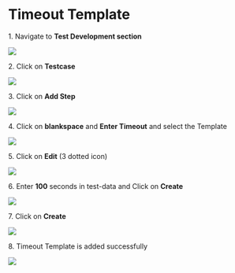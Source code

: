 # Timeout Template



1\. Navigate to **Test Development section**

![](https://ajeuwbhvhr.cloudimg.io/colony-recorder.s3.amazonaws.com/files/2024-03-04/b7616a20-97af-42ac-99ee-125392456a17/ascreenshot.jpeg?tl_px=0,0&br_px=1075,600&force_format=png&wat_scale=95&wat=1&wat_opacity=0.7&wat_gravity=northwest&wat_url=https://colony-recorder.s3.us-west-1.amazonaws.com/images/watermarks/FB923C_standard.png&wat_pad=0,223)


2\. Click on **Testcase**

![](https://ajeuwbhvhr.cloudimg.io/colony-recorder.s3.amazonaws.com/files/2024-03-04/bc02a30a-d06a-407a-879e-8f547204d2c2/ascreenshot.jpeg?tl_px=157,0&br_px=1232,600&force_format=png&wat_scale=95&wat=1&wat_opacity=0.7&wat_gravity=northwest&wat_url=https://colony-recorder.s3.us-west-1.amazonaws.com/images/watermarks/FB923C_standard.png&wat_pad=502,217)


3\. Click on **Add Step**

![](https://ajeuwbhvhr.cloudimg.io/colony-recorder.s3.amazonaws.com/files/2024-03-04/f937923c-3c2a-4820-afdf-a17ae5c8348f/ascreenshot.jpeg?tl_px=467,0&br_px=1542,600&force_format=png&wat_scale=95&wat=1&wat_opacity=0.7&wat_gravity=northwest&wat_url=https://colony-recorder.s3.us-west-1.amazonaws.com/images/watermarks/FB923C_standard.png&wat_pad=502,211)


4\. Click on **blankspace** and **Enter Timeout** and select the Template

![](https://ajeuwbhvhr.cloudimg.io/colony-recorder.s3.amazonaws.com/files/2024-03-04/bb08f4c9-4fe8-4dc8-b129-631f203631ea/ascreenshot.jpeg?tl_px=0,84&br_px=1075,685&force_format=png&wat_scale=95&wat=1&wat_opacity=0.7&wat_gravity=northwest&wat_url=https://colony-recorder.s3.us-west-1.amazonaws.com/images/watermarks/FB923C_standard.png&wat_pad=393,265)


5\. Click on **Edit** (3 dotted icon)

![](https://ajeuwbhvhr.cloudimg.io/colony-recorder.s3.amazonaws.com/files/2024-03-04/6d8429b4-5bba-42f2-b4b7-27870e03285d/ascreenshot.jpeg?tl_px=844,0&br_px=1920,600&force_format=png&wat_scale=95&wat=1&wat_opacity=0.7&wat_gravity=northwest&wat_url=https://colony-recorder.s3.us-west-1.amazonaws.com/images/watermarks/FB923C_standard.png&wat_pad=960,252)


6\. Enter **100** seconds in test-data and Click on **Create**

![](https://ajeuwbhvhr.cloudimg.io/colony-recorder.s3.amazonaws.com/files/2024-03-04/8c48fc5d-1240-40f5-aed4-d9d84071e594/ascreenshot.jpeg?tl_px=844,120&br_px=1920,721&force_format=png&wat_scale=95&wat=1&wat_opacity=0.7&wat_gravity=northwest&wat_url=https://colony-recorder.s3.us-west-1.amazonaws.com/images/watermarks/FB923C_standard.png&wat_pad=657,265)


7\. Click on **Create**

![](https://ajeuwbhvhr.cloudimg.io/colony-recorder.s3.amazonaws.com/files/2024-03-04/6561312b-6b17-4db5-b500-b5469d1c6e78/ascreenshot.jpeg?tl_px=844,184&br_px=1920,785&force_format=png&wat_scale=95&wat=1&wat_opacity=0.7&wat_gravity=northwest&wat_url=https://colony-recorder.s3.us-west-1.amazonaws.com/images/watermarks/FB923C_standard.png&wat_pad=903,265)


8\. Timeout Template is added successfully

![](https://ajeuwbhvhr.cloudimg.io/colony-recorder.s3.amazonaws.com/files/2024-03-04/64558100-ea09-4f11-9f2e-d3f951c07c14/user_cropped_screenshot.jpeg?tl_px=0,0&br_px=1075,600&force_format=png&wat_scale=95&wat=1&wat_opacity=0.7&wat_gravity=northwest&wat_url=https://colony-recorder.s3.us-west-1.amazonaws.com/images/watermarks/FB923C_standard.png&wat_pad=325,246)



